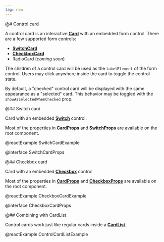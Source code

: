 ```yaml
---
tag: new
---
```


@# Control card

A control card is an interactive [**Card**](#core/components/card) with an embedded form control.
There are a few supported form controls:

-   [**SwitchCard**](#core/components/control-card.switch-card)
-   [**CheckboxCard**](#core/components/control-card.checkbox-card)
-   RadioCard (_coming soon_)

The children of a control card will be used as the `labelElement` of the form control. Users may click anywhere
inside the card to toggle the control state.

By default, a "checked" control card will be displayed with the same appearance as a "selected" card. This behavior
may be toggled with the `showAsSelectedWhenChecked` prop.

@## Switch card

Card with an embedded [**Switch**](#core/components/switch) control.

Most of the properties in [**CardProps**](#core/components/card.props-interface) and
[**SwitchProps**](#core/components/switch.props-interface) are available on the root component.

@reactExample SwitchCardExample

@interface SwitchCardProps

@## Checkbox card

Card with an embedded [**Checkbox**](#core/components/checkbox) control.

Most of the properties in [**CardProps**](#core/components/card.props-interface) and
[**CheckboxProps**](#core/components/checkbox.props-interface) are available on the root component.

@reactExample CheckboxCardExample

@interface CheckboxCardProps

@## Combining with CardList

Control cards work just like regular cards inside a [**CardList**](#core/components/card-list).

@reactExample ControlCardListExample
